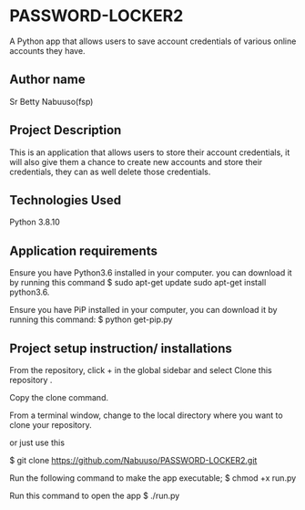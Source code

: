 # PASSWORD-LOCKER2
A Python app that allows users to save account credentials of various online accounts they have.
## Author name
Sr Betty Nabuuso(fsp)

## Project Description
This is an application that allows users to store their account credentials, it will also give them a chance to create new accounts and store their credentials, they can as well delete those credentials.

## Technologies Used
Python 3.8.10

## Application requirements
Ensure you have Python3.6 installed in your computer. you can download it by running this command
$ sudo apt-get update sudo apt-get install python3.6.

Ensure you have PiP installed in your computer, you can download it by running this command:
$ python get-pip.py

## Project setup instruction/ installations
From the repository, click + in the global sidebar and select Clone this repository .

Copy the clone command.

From a terminal window, change to the local directory where you want to clone your repository.

or just use this

$ git clone https://github.com/Nabuuso/PASSWORD-LOCKER2.git

Run the following command to make the app executable;
$ chmod +x run.py

Run this command to open the app
$ ./run.py

